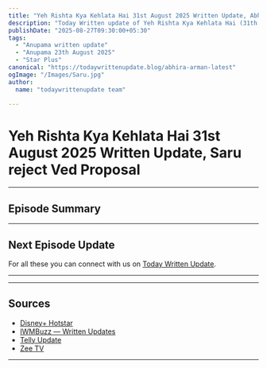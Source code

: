 ```yaml
--- 
title: "Yeh Rishta Kya Kehlata Hai 31st August 2025 Written Update, Abhira ruining"
description: "Today Written update of Yeh Rishta Kya Kehlata Hai (31th August 2025): Abhira wanna to meet Myra, Arman can't help."
publishDate: "2025-08-27T09:30:00+05:30"
tags:
  - "Anupama written update"
  - "Anupama 23th August 2025"
  - "Star Plus"
canonical: "https://todaywrittenupdate.blog/abhira-arman-latest"
ogImage: "/Images/Saru.jpg"
author:
  name: "todaywrittenupdate team"

---
```


# Yeh Rishta Kya Kehlata Hai 31st August 2025 Written Update, Saru reject Ved Proposal 
---

## Episode Summary


<!--

## Key Highlights

- Khyati battles guilt and is pushed towards truth.  
- Raghav is determined to reopen his case.  
- Aryan's revenge twist turns out to be a dream.  
- Prem's actions create new tensions.

-->
---

## Next Episode Update

For all these you can connect with us on [Today Written Update](https://www.todaywrittenupdate.blog/).

---

<!-- FAQ will be rendered from frontmatter; keep this area intentionally short -->

---

## Sources

- [Disney+ Hotstar](https://www.hotstar.com/in)  
- [IWMBuzz — Written Updates](https://www.iwmbuzz.com/)
- [Telly Update](https://www.tellyupdate.com)
- [Zee TV](https://www.zee5.com/)  

---
